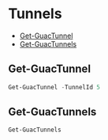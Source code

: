# Tunnels 

 - [Get-GuacTunnel](#get-guactunnel)
 - [Get-GuacTunnels](#get-guactunnels)

## Get-GuacTunnel
```Powershell
Get-GuacTunnel -TunnelId 5
```
## Get-GuacTunnels
```Powershell
Get-GuacTunnels
```

